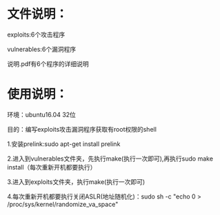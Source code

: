 # 文件说明：

exploits:6个攻击程序

vulnerables:6个漏洞程序

说明.pdf有6个程序的详细说明

# 使用说明：

环境：ubuntu16.04  32位

目的：编写exploits攻击漏洞程序获取有root权限的shell

1.安装prelink:sudo apt-get install prelink

2.进入到vulnerables文件夹，先执行make(执行一次即可),再执行sudo make install（每次重新开机都要执行）

3.进入到exploits文件夹，执行make(执行一次即可)

4.每次重新开机都要执行关闭ASLR(地址随机化)：sudo sh -c "echo 0 > /proc/sys/kernel/randomize_va_space"





